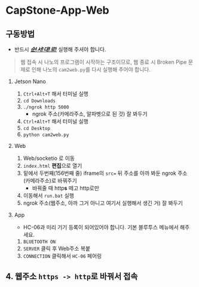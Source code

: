 # CapStone-App-Web

## 구동방법

- 반드시 <u>**_순!서!대!로!_**</u> 실행해 주셔야 합니다.

> 웹 접속 시 나노의 프로그램이 시작하는 구조이므로, 웹 종료 시 Broken Pipe 문제로 인해 나노의 `cam2web.py`를 다시 실행해 주어야 합니다.

1. Jetson Nano
    1) `Ctrl+Alt+T` 해서 터미널 실행
    2) `cd Downloads`
    3) `./ngrok http 5000`
        - ngrok 주소(카메라주소, 알파벳으로 된 것) 잘 봐두기
    4) `Ctrl+Alt+T` 해서 터미널 실행
    5) `cd Desktop`
    6) `python cam2web.py` 

2. Web
    1) Web/socketio 로 이동
    2) `index.html` **편집**으로 열기
    3) 밑에서 두번째(156번째 줄) iframe의 `src=` 뒤 주소를 아까 봐둔 ngrok 주소(카메라주소)로 바꿔주기
        - 바꿔줄 때 http**s** 떼고 http로만
    3) 이동해서 `run.bat` 실행
    4) ngrok 주소(웹주소, 아까 그거 아니고 여기서 실행해서 생긴 거) 잘 봐두기

3. App
   - HC-06과 미리 기기 등록이 되어있어야 합니다. 기본 블루투스 메뉴에서 해주세요.

    1) `BLUETOOTH ON`
    2) `SERVER` 클릭 후 Web주소 복붙
    3) `CONNECTION` 클릭해서 `HC-06` 페어링

## 4. 웹주소 `https -> http`로 바꿔서 접속